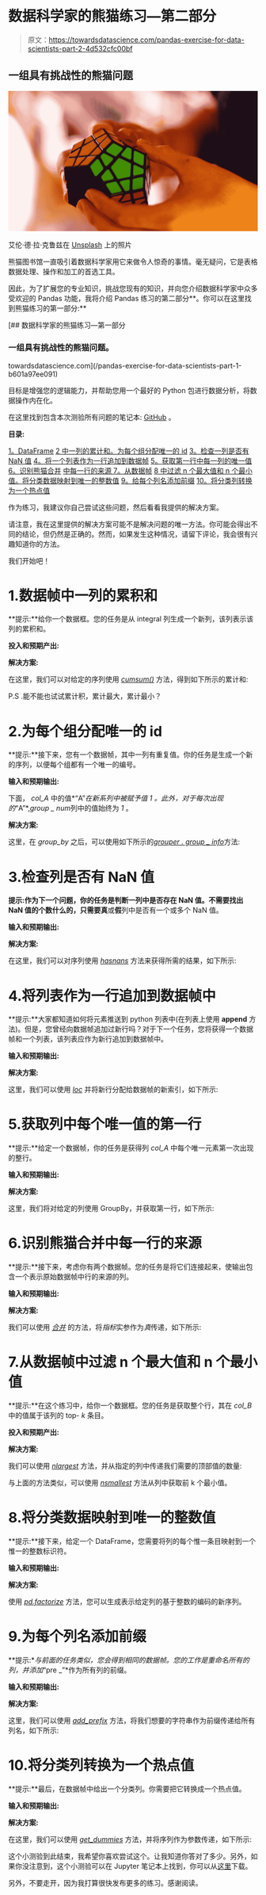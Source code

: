 # 数据科学家的熊猫练习—第二部分

> 原文：<https://towardsdatascience.com/pandas-exercise-for-data-scientists-part-2-4d532cfc00bf>

## 一组具有挑战性的熊猫问题

![](img/6ce4ff7fa161f4c7219d12fa252fabc6.png)

艾伦·德·拉·克鲁兹在 [Unsplash](https://unsplash.com?utm_source=medium&utm_medium=referral) 上的照片

熊猫图书馆一直吸引着数据科学家用它来做令人惊奇的事情。毫无疑问，它是表格数据处理、操作和加工的首选工具。

因此，为了扩展您的专业知识，挑战您现有的知识，并向您介绍数据科学家中众多受欢迎的 Pandas 功能，我将介绍 Pandas 练习的第二部分**。你可以在这里找到熊猫练习的第一部分:**

[](/pandas-exercise-for-data-scientists-part-1-b601a97ee091) [## 数据科学家的熊猫练习—第一部分

### 一组具有挑战性的熊猫问题。

towardsdatascience.com](/pandas-exercise-for-data-scientists-part-1-b601a97ee091) 

目标是增强您的逻辑能力，并帮助您用一个最好的 Python 包进行数据分析，将数据操作内在化。

在这里找到包含本次测验所有问题的笔记本: [GitHub](https://github.com/ChawlaAvi/Pandas-Quiz-P2) 。

**目录:**

[1。DataFrame](#54af)
[2 中一列的累计和。为每个组分配唯一的 id](#9c0c)
[3。检查一列是否有 NaN 值](#3872)
[4。将一个列表作为一行追加到数据帧](#689a)
[5。获取第一行中每一列的唯一值](#e829)
[6。识别熊猫合并](#e620)
[中每一行的来源 7。从数据帧](#5535)
[8 中过滤 n 个最大值和 n 个最小值。将分类数据映射到唯一的整数值](#c3bb)
[9。给每个列名添加前缀](#261e)
[10。将分类列转换为一个热点值](#4442)

作为练习，我建议你自己尝试这些问题，然后看看我提供的解决方案。

请注意，我在这里提供的解决方案可能不是解决问题的唯一方法。你可能会得出不同的结论，但仍然是正确的。然而，如果发生这种情况，请留下评论，我会很有兴趣知道你的方法。

我们开始吧！

# 1.数据帧中一列的累积和

**提示:**给你一个数据框。您的任务是从 integral 列生成一个新列，该列表示该列的累积和。

**投入和预期产出:**

**解决方案:**

在这里，我们可以对给定的序列使用 [*cumsum()*](https://pandas.pydata.org/docs/reference/api/pandas.DataFrame.cumsum.html) 方法，得到如下所示的累计和:

P.S .能不能也试试累计积，累计最大，累计最小？

# 2.为每个组分配唯一的 id

**提示:**接下来，您有一个数据帧，其中一列有重复值。你的任务是生成一个新的序列，以便每个组都有一个唯一的编号。

**输入和预期输出:**

下面， *col_A* 中的值*“A”*在新系列中被赋予值 *1* 。此外，对于每次出现的*“A”*,*group _ num*列中的值始终为 *1* 。

**解决方案:**

这里，在 *group_by* 之后，可以使用如下所示的[*grouper . group _ info*](https://pandas.pydata.org/docs/reference/api/pandas.Grouper.html)方法:

# 3.检查列是否有 NaN 值

**提示:**作为下一个问题，你的任务是判断一列中是否存在 NaN 值。不需要找出 NaN 值的个数什么的，只需要**真**或**假**列中是否有一个或多个 NaN 值。

**输入和预期输出:**

**解决方案:**

在这里，我们可以对序列使用 [*hasnans*](https://pandas.pydata.org/docs/reference/api/pandas.Series.hasnans.html) 方法来获得所需的结果，如下所示:

# 4.将列表作为一行追加到数据帧中

**提示:**大家都知道如何将元素推送到 python 列表中(在列表上使用 **append** 方法)。但是，您曾经向数据帧追加过新行吗？对于下一个任务，您将获得一个数据帧和一个列表，该列表应作为新行追加到数据帧中。

**输入和预期输出:**

**解决方案:**

这里，我们可以使用 [*loc*](https://pandas.pydata.org/docs/reference/api/pandas.DataFrame.loc.html) 并将新行分配给数据帧的新索引，如下所示:

# 5.获取列中每个唯一值的第一行

**提示:**给定一个数据帧，你的任务是获得列 *col_A* 中每个唯一元素第一次出现的整行。

**输入和预期输出:**

**解决方案:**

这里，我们将对给定的列使用 GroupBy，并获取第一行，如下所示:

# 6.识别熊猫合并中每一行的来源

**提示:**接下来，考虑你有两个数据帧。您的任务是将它们连接起来，使输出包含一个表示原始数据帧中行的来源的列。

**输入和预期输出:**

**解决方案:**

我们可以使用 [*合并*](https://pandas.pydata.org/docs/reference/api/pandas.DataFrame.merge.html?highlight=merge#pandas.DataFrame.merge) 的方法，将*指标*实参作为*真*传递，如下所示:

# 7.从数据帧中过滤 n 个最大值和 n 个最小值

**提示:**在这个练习中，给你一个数据框。您的任务是获取整个行，其在 *col_B* 中的值属于该列的 top- *k* 条目。

**投入和预期产出:**

**解决方案:**

我们可以使用 [*nlargest*](https://pandas.pydata.org/docs/reference/api/pandas.DataFrame.nlargest.html) 方法，并从指定的列中传递我们需要的顶部值的数量:

与上面的方法类似，可以使用 [*nsmallest*](https://pandas.pydata.org/docs/reference/api/pandas.DataFrame.nsmallest.html) 方法从列中获取前 k 个最小值。

# 8.将分类数据映射到唯一的整数值

**提示:**接下来，给定一个 DataFrame，您需要将列的每个惟一条目映射到一个惟一的整数标识符。

**输入和预期输出:**

**解决方案:**

使用 [*pd.factorize*](https://pandas.pydata.org/docs/reference/api/pandas.factorize.html) 方法，您可以生成表示给定列的基于整数的编码的新序列。

# 9.为每个列名添加前缀

**提示:**与前面的任务类似，您会得到相同的数据帧。您的工作是重命名所有的列，并添加*“pre _”*作为所有列的前缀。

**输入和预期输出:**

**解决方案:**

这里，我们可以使用 [*add_prefix*](https://pandas.pydata.org/docs/reference/api/pandas.DataFrame.add_prefix.html) 方法，将我们想要的字符串作为前缀传递给所有列名，如下所示:

# 10.将分类列转换为一个热点值

**提示:**最后，在数据帧中给出一个分类列。你需要把它转换成一个热点值。

**输入和预期输出:**

**解决方案:**

在这里，我们可以使用 [*get_dummies*](https://pandas.pydata.org/docs/reference/api/pandas.get_dummies.html) 方法，并将序列作为参数传递，如下所示:

这个小测验到此结束，我希望你喜欢尝试这个。让我知道你答对了多少。另外，如果你没注意到，这个小测验可以在 Jupyter 笔记本上找到，你可以从[这里](https://github.com/ChawlaAvi/Pandas-Quiz-P2)下载。

另外，不要走开，因为我打算很快发布更多的练习。感谢阅读。